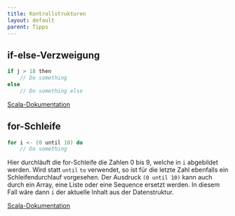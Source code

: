 ```yaml
---
title: Kontrollstrukturen
layout: default
parent: Tipps
---
```


## if-else-Verzweigung
```scala
if j > 18 then
    // Do something
else
    // Do something else
```

[Scala-Dokumentation](https://docs.scala-lang.org/scala3/book/control-structures.html#the-ifthenelse-construct)

## for-Schleife
```scala
for i <- (0 until 10) do
    // Do something
```
Hier durchläuft die for-Schleife die Zahlen 0 bis 9, welche in `i` abgebildet werden. Wird statt `until` `to` verwendet, so ist für die letzte Zahl ebenfalls ein Schleifendurchlauf vorgesehen. Der Ausdruck `(0 until 10)` kann auch durch ein Array, eine Liste oder eine Sequence ersetzt werden. In diesem Fall wäre dann `i` der aktuelle Inhalt aus der Datenstruktur.

[Scala-Dokumentation](https://docs.scala-lang.org/scala3/book/control-structures.html#for-loops)